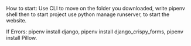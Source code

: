 How to start:
Use CLI to move on the folder you downloaded, write pipenv shell then to start project use python manage runserver, to start the website.

If Errors:
pipenv install django, pipenv install django_crispy_forms, pipenv install Pillow.
 
